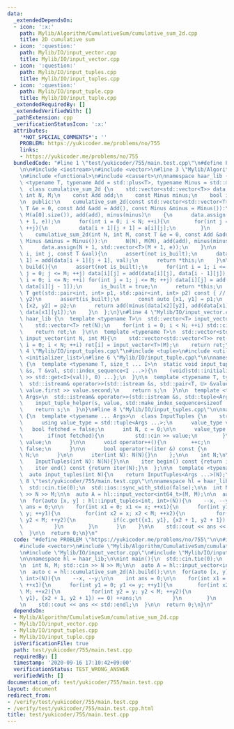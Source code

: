 ```yaml
---
data:
  _extendedDependsOn:
  - icon: ':x:'
    path: Mylib/Algorithm/CumulativeSum/cumulative_sum_2d.cpp
    title: 2D cumulative sum
  - icon: ':question:'
    path: Mylib/IO/input_vector.cpp
    title: Mylib/IO/input_vector.cpp
  - icon: ':question:'
    path: Mylib/IO/input_tuples.cpp
    title: Mylib/IO/input_tuples.cpp
  - icon: ':question:'
    path: Mylib/IO/input_tuple.cpp
    title: Mylib/IO/input_tuple.cpp
  _extendedRequiredBy: []
  _extendedVerifiedWith: []
  _pathExtension: cpp
  _verificationStatusIcon: ':x:'
  attributes:
    '*NOT_SPECIAL_COMMENTS*': ''
    PROBLEM: https://yukicoder.me/problems/no/755
    links:
    - https://yukicoder.me/problems/no/755
  bundledCode: "#line 1 \"test/yukicoder/755/main.test.cpp\"\n#define PROBLEM \"https://yukicoder.me/problems/no/755\"\
    \n\n#include <iostream>\n#include <vector>\n#line 3 \"Mylib/Algorithm/CumulativeSum/cumulative_sum_2d.cpp\"\
    \n#include <functional>\n#include <cassert>\n\nnamespace haar_lib {\n  template\
    \ <typename T, typename Add = std::plus<T>, typename Minus = std::minus<T>>\n\
    \  class cumulative_sum_2d {\n    std::vector<std::vector<T>> data;\n    const\
    \ int N, M;\n    const Add add;\n    const Minus minus;\n    bool is_built = false;\n\
    \n  public:\n    cumulative_sum_2d(const std::vector<std::vector<T>> &a, const\
    \ T &e = 0, const Add &add = Add(), const Minus &minus = Minus()):\n      N(a.size()),\
    \ M(a[0].size()), add(add), minus(minus)\n    {\n      data.assign(N + 1, std::vector<T>(M\
    \ + 1, e));\n      for(int i = 0; i < N; ++i){\n        for(int j = 0; j < M;\
    \ ++j){\n          data[i + 1][j + 1] = a[i][j];\n        }\n      }\n    }\n\n\
    \    cumulative_sum_2d(int N, int M, const T &e = 0, const Add &add = Add(), const\
    \ Minus &minus = Minus()):\n      N(N), M(M), add(add), minus(minus)\n    {\n\
    \      data.assign(N + 1, std::vector<T>(M + 1, e));\n    }\n\n    auto& update(int\
    \ i, int j, const T &val){\n      assert(not is_built);\n      data[i + 1][j +\
    \ 1] = add(data[i + 1][j + 1], val);\n      return *this;\n    }\n\n    auto&\
    \ build(){\n      assert(not is_built);\n      for(int i = 1; i <= N; ++i) for(int\
    \ j = 0; j <= M; ++j) data[i][j] = add(data[i][j], data[i - 1][j]);\n      for(int\
    \ i = 0; i <= N; ++i) for(int j = 1; j <= M; ++j) data[i][j] = add(data[i][j],\
    \ data[i][j - 1]);\n      is_built = true;\n      return *this;\n    }\n\n   \
    \ T get(std::pair<int, int> p1, std::pair<int, int> p2) const { // [x1, x2), [y1,\
    \ y2)\n      assert(is_built);\n      const auto [x1, y1] = p1;\n      const auto\
    \ [x2, y2] = p2;\n      return add(minus(data[x2][y2], add(data[x1][y2], data[x2][y1])),\
    \ data[x1][y1]);\n    }\n  };\n}\n#line 4 \"Mylib/IO/input_vector.cpp\"\n\nnamespace\
    \ haar_lib {\n  template <typename T>\n  std::vector<T> input_vector(int N){\n\
    \    std::vector<T> ret(N);\n    for(int i = 0; i < N; ++i) std::cin >> ret[i];\n\
    \    return ret;\n  }\n\n  template <typename T>\n  std::vector<std::vector<T>>\
    \ input_vector(int N, int M){\n    std::vector<std::vector<T>> ret(N);\n    for(int\
    \ i = 0; i < N; ++i) ret[i] = input_vector<T>(M);\n    return ret;\n  }\n}\n#line\
    \ 4 \"Mylib/IO/input_tuples.cpp\"\n#include <tuple>\n#include <utility>\n#include\
    \ <initializer_list>\n#line 6 \"Mylib/IO/input_tuple.cpp\"\n\nnamespace haar_lib\
    \ {\n  template <typename T, size_t ... I>\n  static void input_tuple_helper(std::istream\
    \ &s, T &val, std::index_sequence<I ...>){\n    (void)std::initializer_list<int>{(void(s\
    \ >> std::get<I>(val)), 0) ...};\n  }\n\n  template <typename T, typename U>\n\
    \  std::istream& operator>>(std::istream &s, std::pair<T, U> &value){\n    s >>\
    \ value.first >> value.second;\n    return s;\n  }\n\n  template <typename ...\
    \ Args>\n  std::istream& operator>>(std::istream &s, std::tuple<Args ...> &value){\n\
    \    input_tuple_helper(s, value, std::make_index_sequence<sizeof ... (Args)>());\n\
    \    return s;\n  }\n}\n#line 8 \"Mylib/IO/input_tuples.cpp\"\n\nnamespace haar_lib\
    \ {\n  template <typename ... Args>\n  class InputTuples {\n    struct iter {\n\
    \      using value_type = std::tuple<Args ...>;\n      value_type value;\n   \
    \   bool fetched = false;\n      int N, c = 0;\n\n      value_type operator*(){\n\
    \        if(not fetched){\n          std::cin >> value;\n        }\n        return\
    \ value;\n      }\n\n      void operator++(){\n        ++c;\n        fetched =\
    \ false;\n      }\n\n      bool operator!=(iter &) const {\n        return c <\
    \ N;\n      }\n\n      iter(int N): N(N){}\n    };\n\n    int N;\n\n  public:\n\
    \    InputTuples(int N): N(N){}\n\n    iter begin() const {return iter(N);}\n\
    \    iter end() const {return iter(N);}\n  };\n\n  template <typename ... Args>\n\
    \  auto input_tuples(int N){\n    return InputTuples<Args ...>(N);\n  }\n}\n#line\
    \ 8 \"test/yukicoder/755/main.test.cpp\"\n\nnamespace hl = haar_lib;\n\nint main(){\n\
    \  std::cin.tie(0);\n  std::ios::sync_with_stdio(false);\n\n  int N, M; std::cin\
    \ >> N >> M;\n\n  auto A = hl::input_vector<int64_t>(M, M);\n\n  auto c = hl::cumulative_sum_2d(A).build();\n\
    \n  for(auto [x, y] : hl::input_tuples<int, int>(N)){\n    --x, --y;\n\n    int\
    \ ans = 0;\n\n    for(int x1 = 0; x1 <= x; ++x1){\n      for(int y1 = 0; y1 <=\
    \ y; ++y1){\n        for(int x2 = x; x2 < M; ++x2){\n          for(int y2 = y;\
    \ y2 < M; ++y2){\n            if(c.get({x1, y1}, {x2 + 1, y2 + 1}) == 0) ++ans;\n\
    \          }\n        }\n      }\n    }\n\n    std::cout << ans << std::endl;\n\
    \  }\n\n  return 0;\n}\n"
  code: "#define PROBLEM \"https://yukicoder.me/problems/no/755\"\n\n#include <iostream>\n\
    #include <vector>\n#include \"Mylib/Algorithm/CumulativeSum/cumulative_sum_2d.cpp\"\
    \n#include \"Mylib/IO/input_vector.cpp\"\n#include \"Mylib/IO/input_tuples.cpp\"\
    \n\nnamespace hl = haar_lib;\n\nint main(){\n  std::cin.tie(0);\n  std::ios::sync_with_stdio(false);\n\
    \n  int N, M; std::cin >> N >> M;\n\n  auto A = hl::input_vector<int64_t>(M, M);\n\
    \n  auto c = hl::cumulative_sum_2d(A).build();\n\n  for(auto [x, y] : hl::input_tuples<int,\
    \ int>(N)){\n    --x, --y;\n\n    int ans = 0;\n\n    for(int x1 = 0; x1 <= x;\
    \ ++x1){\n      for(int y1 = 0; y1 <= y; ++y1){\n        for(int x2 = x; x2 <\
    \ M; ++x2){\n          for(int y2 = y; y2 < M; ++y2){\n            if(c.get({x1,\
    \ y1}, {x2 + 1, y2 + 1}) == 0) ++ans;\n          }\n        }\n      }\n    }\n\
    \n    std::cout << ans << std::endl;\n  }\n\n  return 0;\n}\n"
  dependsOn:
  - Mylib/Algorithm/CumulativeSum/cumulative_sum_2d.cpp
  - Mylib/IO/input_vector.cpp
  - Mylib/IO/input_tuples.cpp
  - Mylib/IO/input_tuple.cpp
  isVerificationFile: true
  path: test/yukicoder/755/main.test.cpp
  requiredBy: []
  timestamp: '2020-09-16 17:10:42+09:00'
  verificationStatus: TEST_WRONG_ANSWER
  verifiedWith: []
documentation_of: test/yukicoder/755/main.test.cpp
layout: document
redirect_from:
- /verify/test/yukicoder/755/main.test.cpp
- /verify/test/yukicoder/755/main.test.cpp.html
title: test/yukicoder/755/main.test.cpp
---
```

